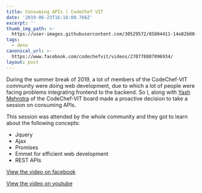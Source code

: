 ```yaml
---
title: Consuming APIs | CodeChef VIT
date: '2019-06-23T16:18:00.766Z'
excerpt: ''
thumb_img_path: >-
  https://user-images.githubusercontent.com/30529572/85804411-14e82b00-b739-11ea-9d38-43332bac8865.png
tags:
  - deno
canonical_url: >-
  https://www.facebook.com/codechefvit/videos/270778887096934/
layout: post
---
```


During the summer break of 2019, a lot of members of the CodeChef-VIT community were doing web development, due to which a lot of people were facing problems integrating frontend to the backend. So I, along with [Yash Mehrotra](https://www.linkedin.com/in/yashmehrotra9/) of the CodeChef-VIT board made a proactive decision to take a session on consuming APIs.

This session was attended by the whole community and they got to learn about the following concepts:

* Jquery
* Ajax
* Promises
* Emmet for efficient web development
* REST APIs

[View the video on facebook](https://www.facebook.com/codechefvit/videos/270778887096934/)

[View the video on youtube](https://www.youtube.com/watch?v=O_EbZHDksGI)
